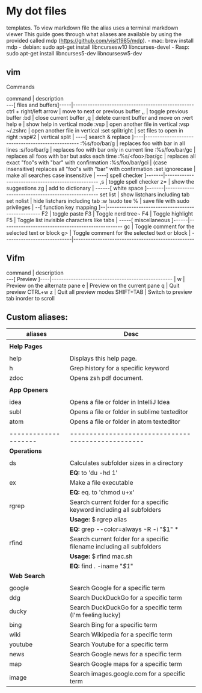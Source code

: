 # My dot files 
templates. To view markdown file the alias uses a terminal markdown viewer
This guide goes through what aliases are available by using the provided
called mdp (https://github.com/visit1985/mdp).
    - mac: brew install mdp
    - debian: sudo apt-get install libncursesw10 libncurses-devel
    - Rasp: sudo apt-get install libncurses5-dev libncursesw5-dev

## vim

Commands

command                     |   description   
---[ files and buffers]-----|--------------------------------------------------
ctrl + right/left arrow     |   move to next or previous buffer
,,                          |   toggle previous buffer
:bd                         |   close current buffer
,q                          |   delete current buffer and move on
:vert help e                |   show help in vertical mode
:vsp                        |   open another file in vertical
:vsp ~/.zshrc               |   open another file in vertical
:set splitright             |   set files to open in right
:vsp#2                      |   vertical split
                            |
----[ search & replace ]----|--------------------------------------------------
:%s/foo/bar/g               |   replaces foo with bar in all lines
:s/foo/bar/g                |   replaces foo with bar only in current line
:%s/foo/bar/gc              |   replaces all foos with bar but asks each time
:%s/\<foo\>/bar/gc          |   replaces all exact "foo"s with "bar" with confirmation
:%s/foo/bar/gci             |   (case insensitive) replaces all "foo"s with "bar" with confirmation
:set ignorecase             |   make all searches case insensitive
                            |
----[ spell checker ]-------|--------------------------------------------------
,s                          |   toggle spell checker
z=                          |   show the suggestions
zg                          |   add to dictionary
                            |
------[ white space ]-------|--------------------------------------------------
set list                    |   show listchars including tab
set nolist                  |   hide listchars including tab
:w !sudo tee %              |   save file with sudo privileges
                            |
--[ function key mapping ]--|--------------------------------------------------
F2                          |   toggle paste
F3                          |   Toggle nerd tree¬
F4                          |   Toggle highlight 
F5                          |   Toggle list invisible characters like tabs 
                            |
-----[ miscellaneous ]------|--------------------------------------------------
gc                          |   Toggle comment for the selected text or block
g>                          |   Toggle comment for the selected text or block
                            |
----------------------------|--------------------------------------------------
## Vifm


command                    |   description   
---[    Preview       ]----|--------------------------------------------------
                           |
w                          | Preview on the alternate pane
e                          | Preview on the current pane
q                          | Quit preview 
CTRL+w z                   | Quit all preview modes
SHIFT+TAB                  | Switch to preview tab inorder to scroll



## Custom aliases:

aliases             | Desc
--------------------|--------------------------------------------------
                    | 
**Help Pages**      | 
                    |
help                | Displays this help page.
h                   | Grep history for a specific keyword
zdoc                | Opens zsh pdf document.
                    |
**App Openers**     | 
                    |
idea                | Opens a file or folder in IntelliJ Idea
subl                | Opens a file or folder in sublime texteditor
atom                | Opens a file or folder in atom texteditor
                    |
--------------------|--------------------------------------------------
**Operations**      | 
                    | 
ds                  | Calculates subfolder sizes in a directory 
                    | **EQ:**  to 'du -hd 1'
ex                  | Make a file executable
                    | **EQ:** eq. to 'chmod u+x'
rgrep               | Search current folder for a specific keyword including all subfolders 
                    | **Usage:** $ rgrep alias 
                    | **EQ:** grep --color=always -R -i "$1" * | less; 
rfind               | Search current folder for a specific filename including all subfolders
                    | **Usage:** $ rfind mac.sh 
                    | **EQ:** find . -iname "*$1*"|grep -i "$1" --color=always
**Web Search**      | 
                    | 
google              | Search Google for a specific term
ddg                 | Search DuckDuckGo for a specific term
ducky               | Search DuckDuckGo for a specific term (I'm feeling lucky)
bing                | Search Bing for a specific term
wiki                | Search Wikipedia for a specific term
youtube             | Search Youtube for a specific term
news                | Search Google news for a specific term
map                 | Search Google maps for a specific term
image               | Search images.google.com for a specific term

